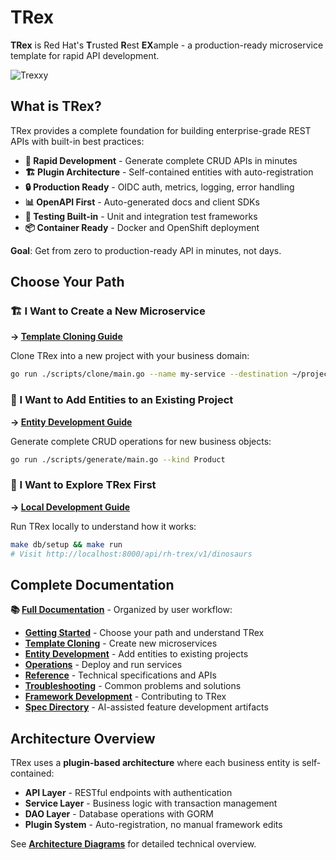 # TRex

**TRex** is Red Hat's **T**rusted **R**est **EX**ample - a production-ready microservice template for rapid API development.

![Trexxy](rhtap-trex_sm.png)

## What is TRex?

TRex provides a complete foundation for building enterprise-grade REST APIs with built-in best practices:

- **🚀 Rapid Development** - Generate complete CRUD APIs in minutes
- **🏗️ Plugin Architecture** - Self-contained entities with auto-registration
- **🔒 Production Ready** - OIDC auth, metrics, logging, error handling
- **📊 OpenAPI First** - Auto-generated docs and client SDKs
- **🧪 Testing Built-in** - Unit and integration test frameworks
- **📦 Container Ready** - Docker and OpenShift deployment

**Goal**: Get from zero to production-ready API in minutes, not days.


## Choose Your Path

### 🏗️ I Want to Create a New Microservice
**→ [Template Cloning Guide](docs/template-cloning/)**

Clone TRex into a new project with your business domain:
```bash
go run ./scripts/clone/main.go --name my-service --destination ~/projects/my-service
```

### 🔧 I Want to Add Entities to an Existing Project
**→ [Entity Development Guide](docs/entity-development/)**

Generate complete CRUD operations for new business objects:
```bash
go run ./scripts/generate/main.go --kind Product
```

### 🎯 I Want to Explore TRex First
**→ [Local Development Guide](docs/operations/local-development.md)**

Run TRex locally to understand how it works:
```bash
make db/setup && make run
# Visit http://localhost:8000/api/rh-trex/v1/dinosaurs
```

## Complete Documentation

**📚 [Full Documentation](docs/)** - Organized by user workflow:

- **[Getting Started](docs/getting-started/)** - Choose your path and understand TRex
- **[Template Cloning](docs/template-cloning/)** - Create new microservices  
- **[Entity Development](docs/entity-development/)** - Add entities to existing projects
- **[Operations](docs/operations/)** - Deploy and run services
- **[Reference](docs/reference/)** - Technical specifications and APIs
- **[Troubleshooting](docs/troubleshooting/)** - Common problems and solutions
- **[Framework Development](docs/framework-development/)** - Contributing to TRex
- **[Spec Directory](spec/)** - AI-assisted feature development artifacts

## Architecture Overview

TRex uses a **plugin-based architecture** where each business entity is self-contained:

- **API Layer** - RESTful endpoints with authentication
- **Service Layer** - Business logic with transaction management  
- **DAO Layer** - Database operations with GORM
- **Plugin System** - Auto-registration, no manual framework edits

See **[Architecture Diagrams](docs/framework-development/architecture-diagrams.md)** for detailed technical overview.